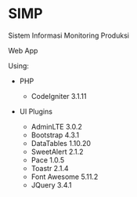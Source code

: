 # SIMP
Sistem Informasi Monitoring Produksi

Web App

Using:
- PHP
	- CodeIgniter 3.1.11

- UI Plugins
	- AdminLTE 3.0.2
	- Bootstrap 4.3.1
	- DataTables 1.10.20
	- SweetAlert 2.1.2
	- Pace 1.0.5
	- Toastr 2.1.4
	- Font Awesome 5.11.2
	- JQuery 3.4.1
